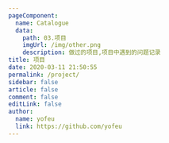 ```yaml
---
pageComponent:
  name: Catalogue
  data:
    path: 03.项目
    imgUrl: /img/other.png
    description: 做过的项目,项目中遇到的问题记录
title: 项目
date: 2020-03-11 21:50:55
permalink: /project/
sidebar: false
article: false
comment: false
editLink: false
author:
  name: yofeu
  link: https://github.com/yofeu
---
```

